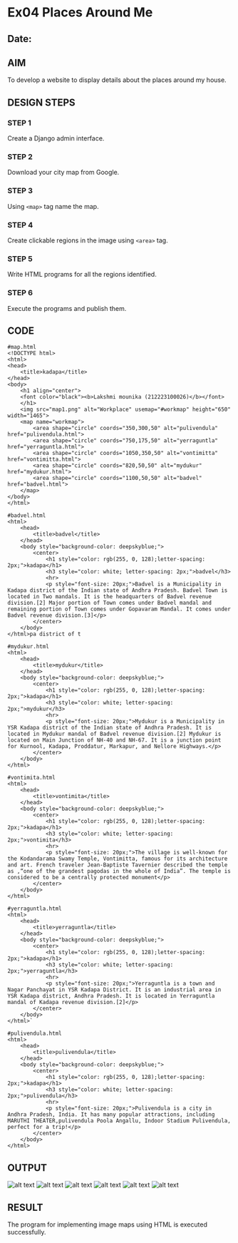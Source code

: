 # Ex04 Places Around Me
## Date: 

## AIM
To develop a website to display details about the places around my house.

## DESIGN STEPS

### STEP 1
Create a Django admin interface.

### STEP 2
Download your city map from Google.

### STEP 3
Using ```<map>``` tag name the map.

### STEP 4
Create clickable regions in the image using ```<area>``` tag.

### STEP 5
Write HTML programs for all the regions identified.

### STEP 6
Execute the programs and publish them.

## CODE
~~~
#map.html
<!DOCTYPE html>
<html>
<head>
    <title>kadapa</title>
</head>
<body>
    <h1 align="center">
    <font color="black"><b>Lakshmi mounika (212223100026)</b></font>
    </h1>
    <img src="map1.png" alt="Workplace" usemap="#workmap" height="650" width="1465">
    <map name="workmap">
        <area shape="circle" coords="350,300,50" alt="pulivendula" href="pulivendula.html">
        <area shape="circle" coords="750,175,50" alt="yerraguntla" href="yerraguntla.html">
        <area shape="circle" coords="1050,350,50" alt="vontimitta" href="vontimitta.html">
        <area shape="circle" coords="820,50,50" alt="mydukur" href="mydukur.html">
        <area shape="circle" coords="1100,50,50" alt="badvel" href="badvel.html">
    </map>
</body>
</html> 
~~~
~~~
#badvel.html
<html>
    <head>
        <title>badvel</title>
    </head>
    <body style="background-color: deepskyblue;">
        <center>
            <h1 style="color: rgb(255, 0, 128);letter-spacing: 2px;">kadapa</h1>
            <h3 style="color: white; letter-spacing: 2px;">badvel</h3>
            <hr>
            <p style="font-size: 20px;">Badvel is a Municipality in Kadapa district of the Indian state of Andhra Pradesh. Badvel Town is located in Two mandals. It is the headquarters of Badvel revenue division.[2] Major portion of Town comes under Badvel mandal and remaining portion of Town comes under Gopavaram Mandal. It comes under Badvel revenue division.[3]</p>
        </center>
    </body>
</html>pa district of t
~~~
~~~
#mydukur.html
<html>
    <head>
        <title>mydukur</title>
    </head>
    <body style="background-color: deepskyblue;">
        <center>
            <h1 style="color: rgb(255, 0, 128);letter-spacing: 2px;">kadapa</h1>
            <h3 style="color: white; letter-spacing: 2px;">mydukur</h3>
            <hr>
            <p style="font-size: 20px;">Mydukur is a Municipality in YSR Kadapa district of the Indian state of Andhra Pradesh. It is located in Mydukur mandal of Badvel revenue division.[2] Mydukur is located on Main Junction of NH-40 and NH-67. It is a junction point for Kurnool, Kadapa, Proddatur, Markapur, and Nellore Highways.</p>
        </center>
    </body>
</html>
~~~
~~~
#vontimita.html
<html>
    <head>
        <title>vontimita</title>
    </head>
    <body style="background-color: deepskyblue;">
        <center>
            <h1 style="color: rgb(255, 0, 128);letter-spacing: 2px;">kadapa</h1>
            <h3 style="color: white; letter-spacing: 2px;">vontimita</h3>
            <hr>
            <p style="font-size: 20px;">The village is well-known for the Kodandarama Swamy Temple, Vontimitta, famous for its architecture and art. French traveler Jean-Baptiste Tavernier described the temple as ,“one of the grandest pagodas in the whole of India”. The temple is considered to be a centrally protected monument</p>
        </center>
    </body>
</html>
~~~
~~~
#yerraguntla.html
<html>
    <head>
        <title>yerraguntla</title>
    </head>
    <body style="background-color: deepskyblue;">
        <center>
            <h1 style="color: rgb(255, 0, 128);letter-spacing: 2px;">kadapa</h1>
            <h3 style="color: white; letter-spacing: 2px;">yerraguntla</h3>
            <hr>
            <p style="font-size: 20px;">Yerraguntla is a town and Nagar Panchayat in YSR Kadapa District. It is an industrial area in YSR Kadapa district, Andhra Pradesh. It is located in Yerraguntla mandal of Kadapa revenue division.[2]</p>
        </center>
    </body>
</html>`
~~~
~~~
#pulivendula.html
<html>
    <head>
        <title>pulivendula</title>
    </head>
    <body style="background-color: deepskyblue;">
        <center>
            <h1 style="color: rgb(255, 0, 128);letter-spacing: 2px;">kadapa</h1>
            <h3 style="color: white; letter-spacing: 2px;">pulivendula</h3>
            <hr>
            <p style="font-size: 20px;">Pulivendula is a city in Andhra Pradesh, India. It has many popular attractions, including MARUTHI THEATER,pulivendula Poola Angallu, Indoor Stadium Pulivendula, perfect for a trip!</p>
        </center>
    </body>
</html>
~~~


## OUTPUT

![alt text](<Screenshot 2024-04-22 082526-1.png>)
![alt text](<Screenshot 2024-04-22 082716-2.png>)
![alt text](<Screenshot 2024-04-22 082716-1.png>)
![alt text](<Screenshot 2024-04-22 082731.png>)
![alt text](<Screenshot 2024-04-22 082751.png>)
![alt text](<Screenshot 2024-04-22 083832.png>)
## RESULT
The program for implementing image maps using HTML is executed successfully.
